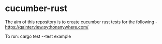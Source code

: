# cucumber-rust

The aim of this repository is to create cucumber rust tests for the following - https://qainterview.pythonanywhere.com/

To run:
cargo test --test example
